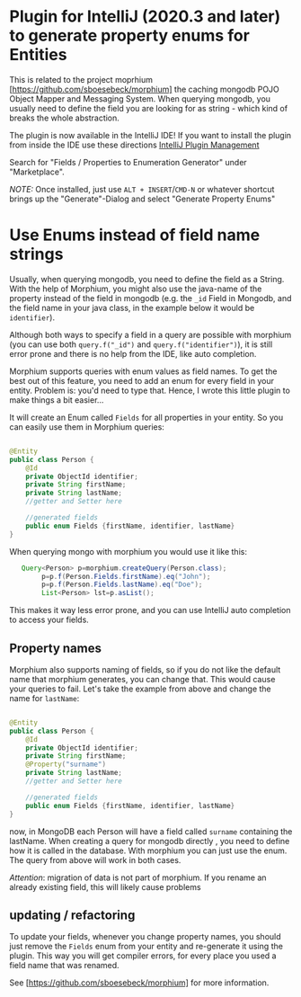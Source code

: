 Plugin for IntelliJ (2020.3 and later) to generate property enums for Entities
=============================

This is related to the project moprhium [https://github.com/sboesebeck/morphium] the caching mongodb POJO Object Mapper
and Messaging System. When querying mongodb, you usually need to define the field you are looking for as string - which
kind of breaks the whole abstraction.

The plugin is now available in the IntelliJ IDE! If you want to install the plugin from inside the IDE use these
directions [IntelliJ Plugin Management](https://www.jetbrains.com/help/idea/2020.3/managing-plugins.html)

Search for "Fields / Properties to Enumeration Generator" under "Marketplace".

_NOTE:_ Once installed, just use `ALT + INSERT`/`CMD-N` or whatever shortcut brings up the "Generate"-Dialog and
select "Generate Property Enums"

# Use Enums instead of field name strings

Usually, when querying mongodb, you need to define the field as a String. With the help of Morphium, you might also use
the java-name of the property instead of the field in mongodb (e.g. the `_id` Field in Mongodb, and the field name in
your java class, in the example below it would be `identifier`).

Although both ways to specify a field in a query are possible with morphium (you can use both `query.f("_id")`
and `query.f("identifier")`), it is still error prone and there is no help from the IDE, like auto completion.

Morphium supports queries with enum values as field names. To get the best out of this feature, you need to add an enum
for every field in your entity. Problem is: you'd need to type that. Hence, I wrote this little plugin to make things a
bit easier...

It will create an Enum called `Fields` for all properties in your entity. So you can easily use them in Morphium
queries:

```java

@Entity
public class Person {
    @Id
    private ObjectId identifier;
    private String firstName;
    private String lastName;
    //getter and Setter here

    //generated fields
    public enum Fields {firstName, identifier, lastName}
}
```

When querying mongo with morphium you would use it like this:

```java
   Query<Person> p=morphium.createQuery(Person.class);
        p=p.f(Person.Fields.firstName).eq("John");
        p=p.f(Person.Fields.lastName).eq("Doe");
        List<Person> lst=p.asList();
```

This makes it way less error prone, and you can use IntelliJ auto completion to access your fields.

## Property names

Morphium also supports naming of fields, so if you do not like the default name that morphium generates, you can change
that. This would cause your queries to fail. Let's take the example from above and change the name for `lastName`:

```java

@Entity
public class Person {
    @Id
    private ObjectId identifier;
    private String firstName;
    @Property("surname")
    private String lastName;
    //getter and Setter here

    //generated fields
    public enum Fields {firstName, identifier, lastName}
}
```

now, in MongoDB each Person will have a field called `surname` containing the lastName. When creating a query for
mongodb directly , you need to define how it is called in the database. With morphium you can just use the enum. The
query from above will work in both cases.

_Attention_: migration of data is not part of morphium. If you rename an already existing field, this will likely cause
problems

## updating / refactoring

To update your fields, whenever you change property names, you should just remove the `Fields` enum from your entity and
re-generate it using the plugin. This way you will get compiler errors, for every place you used a field name that was
renamed.

See [https://github.com/sboesebeck/morphium] for more information.
